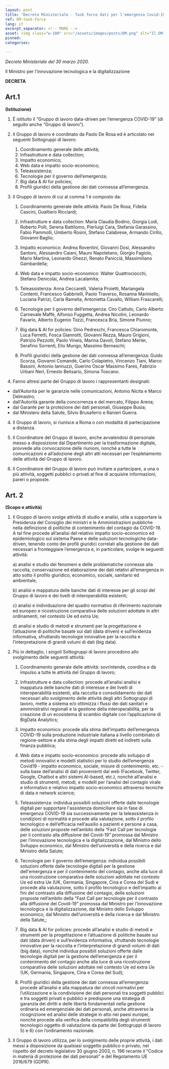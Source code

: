 ```yaml
---
layout: post
title: "Decreto Ministeriale - Task force dati per l'emergenza Covid-19" 
ref: DM-task-force
lang: it
excerpt_separator: <!-- MORE -->
asset: <img class="w-100" src="/assets/images/posts/DM.png" alt="Il DM sulla task force dei dati"/>
pinned:  
categories:

---
```


_Decreto Ministeriale del 30 marzo 2020._

<!-- MORE -->
Il Ministro per l'innovazione tecnologica e la digitalizzazione

**DECRETA**

## Art.1
**(Istituzione)**

1. È istituito il “Gruppo di lavoro data-driven per l’emergenza COVID-19” (di seguito anche “Gruppo di lavoro”).
2. Il Gruppo di lavoro è coordinato da Paolo De Rosa ed è articolato nei seguenti
Sottogruppi di lavoro:
    1) Coordinamento generale delle attività;
    2) Infrastrutture e data collection;
    3) Impatto economico;
    4) Web data e impatto socio-economico;
    5) Teleassistenza;
    6) Tecnologie per il governo dell’emergenza;
    7) Big data &amp; AI for policies;
    8) Profili giuridici della gestione dei dati connessa all’emergenza.

2. Il Gruppo di lavoro di cui al comma 1 è composto da:

    1) Coordinamento generale delle attività:
    Paolo De Rosa, Fidelia Cascini, Gualtiero Ricciardi;

    2) Infrastrutture e data collection:
    Maria Claudia Bodino, Giorgia Lodi, Roberto Polli, Serena Battilomo, Pierluigi Cara, Stefania Garassino, Fabio Pammolli, Umberto Rosini, Stefano Calabrese, Armando Cirillo, Giovanni Baglio;

    3) Impatto economico:
    Andrea Roventini, Giovanni Dosi, Alessandro Santoro, Alessandro Caiani, Mauro Napoletano, Giorgio Fagiolo, Mario Martina, Leonardo Ghezzi, Renato Paniccià, Massimiliano Gambardella;

    4) Web data e impatto socio-economico:
    Walter Quattrociocchi, Stefano Denicolai, Andrea Lacalamita;
    
    5) Teleassistenza:
    Anna Ceccarelli, Valeria Proietti, Mariangela Contenti, Francesco Gabbrielli, Paolo Traverso, Rosanna Mariniello, Luciana Patrizi, Carla Ramella, Antonietta Cavallo, William Frascarelli;

    6) Tecnologie per il governo dell’emergenza:
    Ciro Cattuto, Carlo Alberto Carnevale Maffè, Alfonso Fuggetta, Andrea Nicolini, Leonardo Favario, Alberto Eugenio Tozzi, Francesca Bria, Simone Piunno;
    
    7) Big data &amp; AI for policies:
    Dino Pedreschi, Francesca Chiaromonte, Luca Ferretti, Fosca Giannotti, Giovanni Rezza, Mauro Grigioni, Patrizio Pezzotti, Paolo Vineis, Marina Davoli, Stefano Merler, Serafino Sorrenti, Elio Mungo, Massimo Bernaschi;

    8) Profili giuridici della gestione dei dati connessa all’emergenza: Guido Scorza, Giovanni Comandè, Carlo Colapietro, Vincenzo Tiani, Marco Bassini, Antonio Iannuzzi, Guerino Oscar Massimo Fares, Fabrizio Urbani
Neri, Ernesto Belisario, Simona Toscano.

3. Fanno altresì parte del Gruppo di lavoro i rappresentanti designati: 

  - dall’Autorità per le garanzie nelle comunicazioni, Antonio Nicita e Marco Delmastro;
  - dall'Autorità garante della concorrenza e del mercato, Filippo Arena;
  - dal Garante per la protezione dei dati personali, Giuseppe Busia;
  - dal Ministero della Salute, Silvio Brusaferro e Ranieri Guerra.

4. Il Gruppo di lavoro, si riunisce a Roma o con modalità di partecipazione a distanza.

5. Il Coordinatore del Gruppo di lavoro, anche avvalendosi di personale messo a disposizione dal Dipartimento per la trasformazione digitale, provvede alla convocazione delle riunioni, nonché a tutte le comunicazioni e all’adozione degli altri
atti necessari per l’espletamento delle attività del Gruppo di lavoro.

6. Il Coordinatore del Gruppo di lavoro può invitare a partecipare, a una o più attività, soggetti pubblici o privati al fine di acquisire informazioni, pareri o proposte.

## Art. 2
**(Scopo e attività)**

1. Il Gruppo di lavoro svolge attività di studio e analisi, utile a supportare la Presidenza del Consiglio dei ministri e le Amministrazioni pubbliche nella definizione di politiche di contenimento del contagio da COVID-19. A tal fine procede all’analisi
del relativo impatto socio-economico ed epidemiologico sul sistema Paese e delle soluzioni tecnologiche data-driven, tenendo conto dei profili giuridici correlati alla gestione dei dati necessari a fronteggiare l’emergenza e, in particolare, svolge le seguenti attività:

    a) analisi e studio dei fenomeni e delle problematiche connesse alla raccolta, conservazione ed elaborazione dei dati relativi all’emergenza in atto sotto il profilo giuridico, economico, sociale, sanitario ed ambientale;

    b) analisi e mappatura delle banche dati di interesse per gli scopi del Gruppo di lavoro e dei livelli di interoperabilità esistenti;
    
    c) analisi e individuazione del quadro normativo di riferimento nazionale ed europeo e ricostruzione comparativa delle soluzioni adottate in altri ordinamenti, nel contesto Ue ed extra Ue;

    d) analisi e studio di metodi e strumenti per la progettazione e l’attuazione di politiche basate sui dati (data driven) e sull’evidenza informativa, sfruttando tecnologie innovative per la raccolta e l’interpretazione di grandi volumi di dati
(big data).

2. Più in dettaglio, i singoli Sottogruppi di lavoro procedono allo svolgimento delle seguenti attività:

    1) Coordinamento generale delle attività: sovrintende, coordina e dà impulso a tutte le attività del Gruppo di lavoro;

    2) Infrastrutture e data collection: procede all’analisi analisi e mappatura delle banche dati di interesse e dei livelli di interoperabilità esistenti, alla raccolta e consolidamento dei dati necessari allo svolgimento delle attività degli altri
Sottogruppi di lavoro, mette a sistema e/o ottimizza i flussi dei dati sanitari e amministrativi regionali e la gestione della interoperabilità, per la creazione di un ecosistema di scambio digitale con l’applicazione di BigData Analytics;

    3) Impatto economico: procede alla stima dell’impatto dell’emergenza COVID-19 sulla produzione industriale italiana a livello combinato di regione-settore e alla stima degli impatti diretti ed indiretti sulla finanza pubblica;

    4) Web data e impatto socio-economico: procede allo sviluppo di metodi innovativi e modelli statistici per lo studio dell’emergenza Covid19 - impatto economico, sociale, misure di contenimento, etc. - sulla base dell’analisi di dati provenienti dal web (Facebook, Twitter, Google, Chatbot e altri sistemi AI-based, etc.), nonché all’analisi e studio di strumenti, metodi, e modelli per
l’analisi del contagio virale e informativo e relativo impatto socio-economico attraverso tecniche di data e network science;

    5) Teleassistenza: individua possibili soluzioni offerte dalle tecnologie digitali per supportare l'assistenza domiciliare sia in fase di emergenza COVID-19 sia successivamente per la teleassistenza in condizioni di normalità e procede alla valutazione, sotto il profilo tecnologico e dell’efficacia nell’ausilio a pazienti e persone a casa, delle soluzioni proposte nell’ambito della “Fast Call per tecnologie per il contrasto alla diffusione del Covid-19” promossa dal Ministro per l’innovazione tecnologica e la digitalizzazione, dal Ministro dello Sviluppo economico, dal Ministro dell’università e della ricerca e dal Ministro della Salute;

    6) Tecnologie per il governo dell’emergenza: individua possibili soluzioni offerte dalle tecnologie digitali per la gestione dell'emergenza e per il contenimento del contagio, anche alla luce di una ricostruzione comparativa delle soluzioni
adottate nel contesto Ue ed extra Ue (UK, Germania, Singapore, Cina e Corea del Sud) e procede alla valutazione, sotto il profilo tecnologico e dell’impatto ai fini del contrasto alla diffusione del contagio, delle soluzioni proposte nell’ambito della “Fast Call per tecnologie per il contrasto alla diffusione del Covid-19” promossa dal Ministro per l’innovazione tecnologica e
la digitalizzazione, dal Ministro dello Sviluppo economico, dal Ministro dell’università e della ricerca e dal Ministro della Salute,;

    7) Big data & AI for policies: procede all’analisi e studio di metodi e strumenti per la progettazione e l’attuazione di politiche basate sui dati (data driven) e sull’evidenza informativa, sfruttando tecnologie innovative per la raccolta e l’interpretazione di grandi volumi di dati (big data), nonché individua possibili soluzioni offerte dalle tecnologie digitali per la gestione dell’emergenza e per il contenimento del contagio anche alla luce di una ricostruzione comparativa delle soluzioni adottate nel contesto Ue ed extra Ue (UK, Germania, Singapore, Cina e Corea del Sud);
    
    8) Profili giuridici della gestione dei dati connessa all’emergenza: procede all’analisi e alla mappatura dei vincoli normativi per l’utilizzazione e la condivisione dei dati personali tra soggetti pubblici e tra soggetti privati e pubblici e predispone una strategia di garanzia dei diritti e delle libertà fondamentali nella gestione ordinaria ed emergenziale dei dati personali, anche attraverso la ricognizione ed analisi delle strategie in atto nei paesi europei, nonché procede alla verifica della compatibilità degli strumenti tecnologici oggetto di valutazione da parte dei Sottogruppi di lavoro 5) e 6) con l’ordinamento nazionale.
    
3. Il Gruppo di lavoro utilizza, per lo svolgimento delle proprie attività, i dati messi a disposizione da qualsiasi soggetto pubblico o privato, nel rispetto del decreto legislativo 30 giugno 2003, n. 196 recante il “Codice in materia di protezione dei dati personali” e del Regolamento UE 2016/679 (GDPR).
